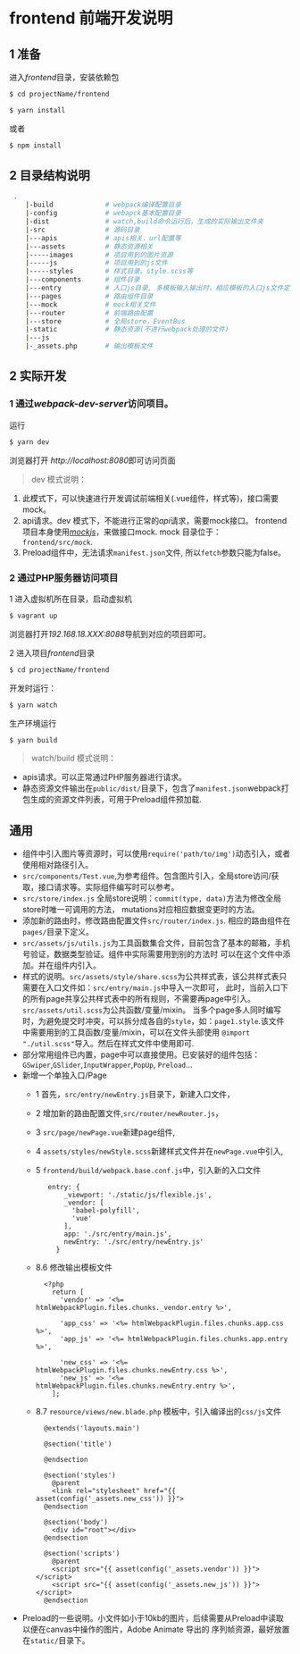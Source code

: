 # frontend 前端开发说明

## 1 准备
进入*frontend*目录，安装依赖包
```bash
$ cd projectName/frontend
```

```bash
$ yarn install
```
或者
```bash
$ npm install
```

## 2 目录结构说明
```bash
 .
    |-build             # webpack编译配置目录
    |-config            # webapck基本配置目录
    |-dist              # watch,build命令运行后，生成的实际输出文件夹
    |-src               # 源码目录
    |---apis            # apis相关，url配置等
    |---assets          # 静态资源相关
    |-----images        # 项目用到的图片资源
    |-----js            # 项目用到的js文件
    |-----styles        # 样式目录。style.scss等
    |---components      # 组件目录
    |---entry           # 入口js目录, 多模板输入输出时，相应模板的入口js文件定义在这里
    |---pages           # 路由组件目录
    |---mock            # mock相关文件
    |---router          # 前端路由配置
    |---store           # 全局store，EventBus
    |-static            # 静态资源(不进行webpack处理的文件)
    |---js
    |-_assets.php       # 输出模板文件
```

## 2 实际开发
### 1 通过*webpack-dev-server*访问项目。

运行
```bash
$ yarn dev
```
浏览器打开 *http://localhost:8080*即可访问页面

> dev 模式说明：
1. 此模式下，可以快速进行开发调试前端相关(.vue组件，样式等)，接口需要mock。
2. api请求。dev 模式下，不能进行正常的*api*请求，需要mock接口。
frontend项目本身使用[*mockjs*](https://github.com/nuysoft/Mock/tree/refactoring)，来做接口mock.
mock 目录位于： `frontend/src/mock`. 
3. Preload组件中，无法请求`manifest.json`文件, 所以`fetch`参数只能为false。

### 2 通过PHP服务器访问项目
1 进入虚拟机所在目录，启动虚拟机
```bash
$ vagrant up
```
浏览器打开*192.168.18.XXX:8088*导航到对应的项目即可。

2 进入项目*frontend*目录

```bash
$ cd projectName/frontend
```

开发时运行：
```bash
$ yarn watch
```

生产环境运行
```bash
$ yarn build
```

> watch/build 模式说明：
- apis请求。可以正常通过PHP服务器进行请求。
- 静态资源文件输出在`public/dist/`目录下，包含了`manifest.json`webpack打包生成的资源文件列表，可用于Preload组件预加载.

## 通用
- 组件中引入图片等资源时，可以使用`require('path/to/img')`动态引入，或者使用相对路径引入。
- `src/components/Test.vue`,为参考组件。包含图片引入，全局store访问/获取，接口请求等。实际组件编写时可以参考。
- `src/store/index.js` 全局store说明：`commit(type, data)`方法为修改全局store时唯一可调用的方法，
mutations对应相应数据变更时的方法。
- 添加新的路由时，修改路由配置文件`src/router/index.js`. 相应的路由组件在`pages/`目录下定义。
- `src/assets/js/utils.js`为工具函数集合文件，目前包含了基本的邮箱，手机号验证，数据类型验证。组件中实际需要用到别的方法时
可以在这个文件中添加。并在组件内引入。
- 样式的说明。`src/assets/style/share.scss`为公共样式表，该公共样式表只需要在入口文件如：`src/entry/main.js`中导入一次即可，
此时，当前入口下的所有page共享公共样式表中的所有规则，不需要再page中引入。`src/assets/util.scss`为公共函数/变量/mixin。
当多个page多人同时编写时，为避免提交时冲突，可以拆分成各自的`style`，如：`page1.style`.该文件中需要用到的工具函数/变量/mixin，可以在文件头部使用
`@import "./util.scss"`导入。然后在样式文件中使用即可.
- 部分常用组件已内置，page中可以直接使用。已安装好的组件包括：`GSwiper`,`GSlider`,`InputWrapper`,`PopUp`, `Preload`...
- 新增一个单独入口/Page
  - 1  首先，`src/entry/newEntry.js`目录下，新建入口文件，
  - 2  增加新的路由配置文件,`src/router/newRouter.js`， 
  - 3  `src/page/newPage.vue`新建page组件,
  - 4  `assets/styles/newStyle.scss`新建样式文件并在`newPage.vue`中引入,
  - 5  `frontend/build/webpack.base.conf.js`中，引入新的入口文件
  
      ```
         entry: {
             _viewport: './static/js/flexible.js',
             _vendor: [
               'babel-polyfill',
               'vue'
             ],
             app: './src/entry/main.js',
             newEntry: './src/entry/newEntry.js'
           }
       ```
  - 8.6 修改输出模板文件
  
      ```
        <?php
          return [
            'vendor' => '<%= htmlWebpackPlugin.files.chunks._vendor.entry %>',
        
            'app_css' => '<%= htmlWebpackPlugin.files.chunks.app.css %>',
            'app_js' => '<%= htmlWebpackPlugin.files.chunks.app.entry %>',
        
            'new_css' => '<%= htmlWebpackPlugin.files.chunks.newEntry.css %>',
            'new_js' => '<%= htmlWebpackPlugin.files.chunks.newEntry.entry %>',
          ];
      ```
  - 8.7 `resource/views/new.blade.php` 模板中，引入编译出的`css/js`文件      
      ```
        @extends('layouts.main')
        
        @section('title')
          
        @endsection
        
        @section('styles')
          @parent
          <link rel="stylesheet" href="{{ asset(config('_assets.new_css')) }}">
        @endsection
        
        @section('body')
          <div id="root"></div>
        @endsection
        
        @section('scripts')
          @parent
          <script src="{{ asset(config('_assets.vendor')) }}"></script>
          <script src="{{ asset(config('_assets.new_js')) }}"></script>
        @endsection
      ```
- Preload的一些说明。小文件如小于10kb的图片，后续需要从Preload中读取以便在canvas中操作的图片，Adobe Animate 导出的
序列帧资源，最好放置在`static/`目录下。
